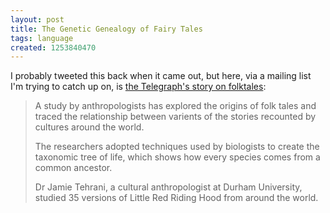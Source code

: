 ```yaml
---
layout: post
title: The Genetic Genealogy of Fairy Tales
tags: language 
created: 1253840470
---
```

I probably tweeted this back when it came out, but here, via a mailing list I'm trying to catch up on, is [the Telegraph's story on folktales](http://www.telegraph.co.uk/science/science-news/6142964/Fairy-tales-have-ancient-origin.html):

> A study by anthropologists has explored the origins of folk tales and traced the relationship between varients of the stories recounted by cultures around the world.
>
> The researchers adopted techniques used by biologists to create the taxonomic tree of life, which shows how every species comes from a common ancestor.<!--break-->
>
> Dr Jamie Tehrani, a cultural anthropologist at Durham University, studied 35 versions of Little Red Riding Hood from around the world.
